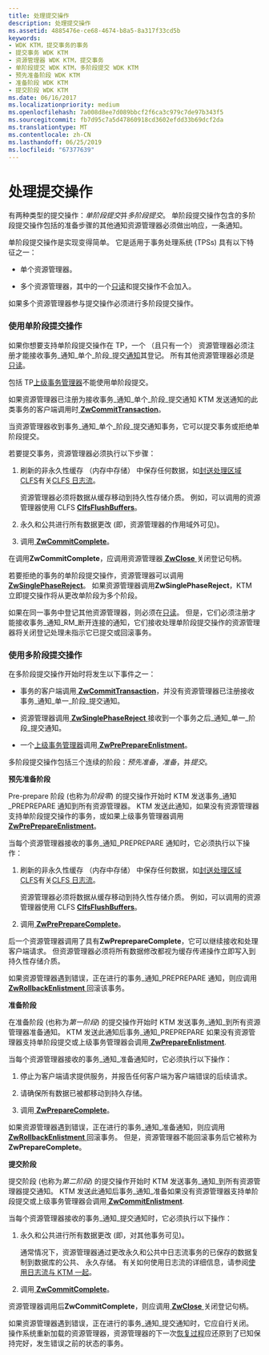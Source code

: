 ```yaml
---
title: 处理提交操作
description: 处理提交操作
ms.assetid: 4885476e-ce68-4674-b8a5-8a317f33cd5b
keywords:
- WDK KTM，提交事务的事务
- 提交事务 WDK KTM
- 资源管理器 WDK KTM，提交事务
- 单阶段提交 WDK KTM，多阶段提交 WDK KTM
- 预先准备阶段 WDK KTM
- 准备阶段 WDK KTM
- 提交阶段 WDK KTM
ms.date: 06/16/2017
ms.localizationpriority: medium
ms.openlocfilehash: 7a008d8ee7d089bbcf2f6ca3c979c7de97b343f5
ms.sourcegitcommit: fb7d95c7a5d47860918cd3602efdd33b69dcf2da
ms.translationtype: MT
ms.contentlocale: zh-CN
ms.lasthandoff: 06/25/2019
ms.locfileid: "67377639"
---
```

# <a name="handling-commit-operations"></a>处理提交操作


有两种类型的提交操作：*单阶段提交*并*多阶段提交*。 单阶段提交操作包含的多阶段提交操作包括的准备步骤的其他通知资源管理器必须做出响应，一条通知。

单阶段提交操作是实现变得简单。 它是适用于事务处理系统 (TPSs) 具有以下特征之一：

-   单个资源管理器。

-   多个资源管理器，其中的一个[只读](creating-a-resource-manager.md#kernel-creating-a-read-only-enlistment)和提交操作不会加入。

如果多个资源管理器参与提交操作必须进行多阶段提交操作。

### <a name="single-phase-commit-operations"></a>使用单阶段提交操作

如果你想要支持单阶段提交操作在 TP，一个 （且只有一个） 资源管理器必须注册才能接收事务\_通知\_单个\_阶段\_提交[通知](transaction-notifications.md)其登记。 所有其他资源管理器必须是[只读](creating-a-resource-manager.md#kernel-creating-a-read-only-enlistment)。

包括 TP[上级事务管理器](creating-a-superior-transaction-manager.md)不能使用单阶段提交。

如果资源管理器已注册为接收事务\_通知\_单个\_阶段\_提交通知 KTM 发送通知的此类事务的客户端调用时[ **ZwCommitTransaction**](https://docs.microsoft.com/windows-hardware/drivers/ddi/content/wdm/nf-wdm-ntcommittransaction)。

当资源管理器收到事务\_通知\_单个\_阶段\_提交通知事务，它可以提交事务或拒绝单阶段提交。

若要提交事务，资源管理器必须执行以下步骤：

1.  刷新的非永久性缓存 （内存中存储） 中保存任何数据，如[封送处理区域 CLFS](clfs-marshalling-areas.md)有关[CLFS 日志流](using-log-streams-with-ktm.md)。

    资源管理器必须将数据从缓存移动到持久性存储介质。 例如，可以调用的资源管理器使用 CLFS [ **ClfsFlushBuffers**](https://docs.microsoft.com/windows-hardware/drivers/ddi/content/wdm/nf-wdm-clfsflushbuffers)。

2.  永久和公共进行所有数据更改 (即，资源管理器的作用域外可见)。

3.  调用[ **ZwCommitComplete**](https://docs.microsoft.com/windows-hardware/drivers/ddi/content/wdm/nf-wdm-ntcommitcomplete)。

在调用**ZwCommitComplete**，应调用资源管理器[ **ZwClose** ](https://docs.microsoft.com/windows-hardware/drivers/ddi/content/ntifs/nf-ntifs-ntclose)关闭登记句柄。

若要拒绝的事务的单阶段提交操作，资源管理器可以调用[ **ZwSinglePhaseReject**](https://docs.microsoft.com/windows-hardware/drivers/ddi/content/wdm/nf-wdm-ntsinglephasereject)。 如果资源管理器调用**ZwSinglePhaseReject**，KTM 立即提交操作将从更改单阶段为多个阶段。

如果在同一事务中登记其他资源管理器，则必须在[只读](creating-a-resource-manager.md#kernel-creating-a-read-only-enlistment)。 但是，它们必须注册才能接收事务\_通知\_RM\_断开连接的通知，它们接收处理单阶段提交操作的资源管理器将关闭登记处理未指示它已提交或回滚事务。

### <a name="multi-phase-commit-operations"></a>使用多阶段提交操作

在多阶段提交操作开始时将发生以下事件之一：

-   事务的客户端调用[ **ZwCommitTransaction**](https://docs.microsoft.com/windows-hardware/drivers/ddi/content/wdm/nf-wdm-ntcommittransaction)，并没有资源管理器已注册接收事务\_通知\_单一\_阶段\_提交通知。

-   资源管理器调用[ **ZwSinglePhaseReject** ](https://docs.microsoft.com/windows-hardware/drivers/ddi/content/wdm/nf-wdm-ntsinglephasereject)接收到一个事务之后\_通知\_单一\_阶段\_提交通知。

-   一个[上级事务管理器](creating-a-superior-transaction-manager.md)调用[ **ZwPrePrepareEnlistment**](https://docs.microsoft.com/windows-hardware/drivers/ddi/content/wdm/nf-wdm-ntpreprepareenlistment)。

多阶段提交操作包括三个连续的阶段：*预先准备*，*准备*，并*提交*。

**预先准备阶段**

Pre-prepare 阶段 (也称为*阶段零*) 的提交操作开始时 KTM 发送事务\_通知\_PREPREPARE 通知到所有资源管理器。 KTM 发送此通知，如果没有资源管理器支持单阶段提交操作的事务，或如果上级事务管理器调用[ **ZwPrePrepareEnlistment**](https://docs.microsoft.com/windows-hardware/drivers/ddi/content/wdm/nf-wdm-ntpreprepareenlistment)。

当每个资源管理器接收的事务\_通知\_PREPREPARE 通知时，它必须执行以下操作：

1.  刷新的非永久性缓存 （内存中存储） 中保存任何数据，如[封送处理区域 CLFS](clfs-marshalling-areas.md)有关[CLFS 日志流](using-log-streams-with-ktm.md)。

    资源管理器必须将数据从缓存移动到持久性存储介质。 例如，可以调用的资源管理器使用 CLFS [ **ClfsFlushBuffers**](https://docs.microsoft.com/windows-hardware/drivers/ddi/content/wdm/nf-wdm-clfsflushbuffers)。

2.  调用[ **ZwPrePrepareComplete**](https://docs.microsoft.com/windows-hardware/drivers/ddi/content/wdm/nf-wdm-ntprepreparecomplete)。

后一个资源管理器调用了具有**ZwPreprepareComplete**，它可以继续接收和处理客户端请求。 但资源管理器必须将所有数据修改都视为缓存传递操作立即写入到持久性存储介质。

如果资源管理器遇到错误，正在进行的事务\_通知\_PREPREPARE 通知，则应调用[ **ZwRollbackEnlistment** ](https://docs.microsoft.com/windows-hardware/drivers/ddi/content/wdm/nf-wdm-ntrollbackenlistment)回滚该事务。

**准备阶段**

在准备阶段 (也称为*第一阶段*) 的提交操作开始时 KTM 发送事务\_通知\_到所有资源管理器准备通知。 KTM 发送此通知后事务\_通知\_PREPREPARE 如果没有资源管理器支持单阶段提交或上级事务管理器会调用[ **ZwPrepareEnlistment**](https://docs.microsoft.com/windows-hardware/drivers/ddi/content/wdm/nf-wdm-ntprepareenlistment).

当每个资源管理器接收的事务\_通知\_准备通知时，它必须执行以下操作：

1.  停止为客户端请求提供服务，并报告任何客户端为客户端错误的后续请求。

2.  请确保所有数据已被都移动到持久存储。

3.  调用[ **ZwPrepareComplete**](https://docs.microsoft.com/windows-hardware/drivers/ddi/content/wdm/nf-wdm-ntpreparecomplete)。

如果资源管理器遇到错误，正在进行的事务\_通知\_准备通知，则应调用[ **ZwRollbackEnlistment** ](https://docs.microsoft.com/windows-hardware/drivers/ddi/content/wdm/nf-wdm-ntrollbackenlistment)回滚事务。 但是，资源管理器不能回滚事务后它被称为**ZwPrepareComplete**。

**提交阶段**

提交阶段 (也称为*第二阶段*) 的提交操作开始时 KTM 发送事务\_通知\_到所有资源管理器提交通知。 KTM 发送此通知后事务\_通知\_准备如果没有资源管理器支持单阶段提交或上级事务管理器会调用[ **ZwCommitEnlistment**](https://docs.microsoft.com/windows-hardware/drivers/ddi/content/wdm/nf-wdm-ntcommitenlistment).

当每个资源管理器接收的事务\_通知\_提交通知时，它必须执行以下操作：

1.  永久和公共进行所有数据更改 (即，对其他事务可见)。

    通常情况下，资源管理器通过更改永久和公共中日志流事务的已保存的数据复制到数据库的公共、 永久存储。 有关如何使用日志流的详细信息，请参阅[使用日志流与 KTM 一起](using-log-streams-with-ktm.md)。

2.  调用[ **ZwCommitComplete**](https://docs.microsoft.com/windows-hardware/drivers/ddi/content/wdm/nf-wdm-ntcommitcomplete)。

资源管理器调用后**ZwCommitComplete**，则应调用[ **ZwClose** ](https://docs.microsoft.com/windows-hardware/drivers/ddi/content/ntifs/nf-ntifs-ntclose)关闭登记句柄。

如果资源管理器遇到错误，正在进行的事务\_通知\_提交通知时，它应自行关闭。 操作系统重新加载的资源管理器，资源管理器的下一次[恢复过程](handling-recovery-operations.md)应还原到了已知保持完好，发生错误之前的状态的事务。

 

 




